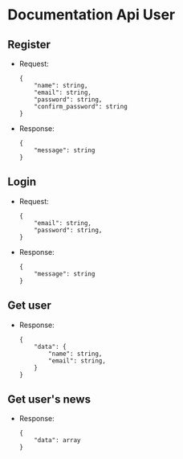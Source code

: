# Documentation Api User

## Register
- Request:
    ``` 
    { 
        "name": string,
        "email": string,
        "password": string,
        "confirm_password": string
    } 
    ```
- Response:
    ``` 
    { 
        "message": string
    } 
    ```
    
## Login
- Request:
    ``` 
    { 
        "email": string,
        "password": string,
    } 
    ```
- Response:
    ``` 
    { 
        "message": string
    } 
    ```

## Get user
- Response:
    ``` 
    { 
        "data": {
            "name": string,
            "email": string,
        }
    } 
    ```
    
## Get user's news
- Response:
    ``` 
    { 
        "data": array
    } 
    ```